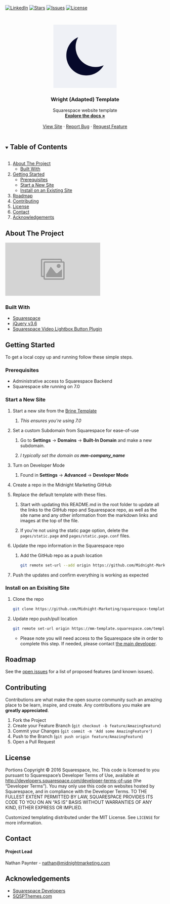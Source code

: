 [![LinkedIn][linkedin-shield]][linkedin-url]
[![Stars][stars-shield]][stars-url]
[![Issues][issues-shield]][issues-url]
[![License][license-shield]][license-url]

[Contributors currently not supported]: # ([![Contributors][contributors-shield]][contributors-url])


<!-- MARKDOWN LINKS & IMAGES -->
<!-- https://www.markdownguide.org/basic-syntax/#reference-style-links -->
<!-- To replace these top four links, do a find and replace on the current text -->
[main-dev-email]: mailto:nathan@midnightmarketing.com
[site-url]: https://midnightmarketing.com
[repo-url]: https://github.com/Midnight-Marketing/squarespace-template.git
[site-repo-url]: https://mm-template.squarespace.com/template.git

[contributors-shield]: https://img.shields.io/badge/Contributors-2-orange?style=for-the-badge
[contributors-url]: https://github.com/Midnight-Marketing/squarespace-template/-/community_contributors
[stars-shield]: https://img.shields.io/badge/Stars-0-blue?style=for-the-badge
[stars-url]: https://github.com/Midnight-Marketing/squarespace-template/-/starrers
[issues-shield]: https://img.shields.io/badge/Issues-0-green?style=for-the-badge
[issues-url]: https://github.com/Midnight-Marketing/squarespace-template/-/issues
[license-shield]: https://img.shields.io/badge/License-Other-green?style=for-the-badge
[license-url]: https://github.com/Midnight-Marketing/squarespace-template/-/blob/master/LICENSE.txt
[linkedin-shield]: https://img.shields.io/badge/-LinkedIn-black.svg?style=for-the-badge&logo=linkedin&colorB=555
[linkedin-url]: https://www.linkedin.com/company/Midnight-Marketing-llc/
[screenshot]: assets/images/screenshot.png


<!-- PROJECT LOGO -->
<br />
<p align="center">
  <a href="https://midnightmarketing.com">
    <img src="assets/images/logo.png" alt="Logo" width="200" height="auto">
  </a>

  <h3 align="center">Wright (Adapted) Template</h3>

  <p align="center">
    Squarespace website template
    <br />
    <a href="https://github.com/Midnight-Marketing/squarespace-template"><strong>Explore the docs »</strong></a>
    <br />
    <br />
    <a href="https://midnightmarketing.com">View Site</a>
    ·
    <a href="https://github.com/Midnight-Marketing/squarespace-template/issues">Report Bug</a>
    ·
    <a href="https://github.com/Midnight-Marketing/squarespace-template/issues">Request Feature</a>
  </p>
</p>



<!-- TABLE OF CONTENTS -->
<details open="open">
  <summary><h2 style="display: inline-block">Table of Contents</h2></summary>
  <ol>
    <li>
      <a href="#about-the-project">About The Project</a>
      <ul>
        <li><a href="#built-with">Built With</a></li>
      </ul>
    </li>
    <li>
      <a href="#getting-started">Getting Started</a>
      <ul>
        <li><a href="#prerequisites">Prerequisites</a></li>
        <li><a href="#start-a-new-site">Start a New Site</a></li>
        <li><a href="#install-on-an-exisiting-site">Install on an Existing Site</a></li>
      </ul>
    </li>
    <li><a href="#roadmap">Roadmap</a></li>
    <li><a href="#contributing">Contributing</a></li>
    <li><a href="#license">License</a></li>
    <li><a href="#contact">Contact</a></li>
    <li><a href="#acknowledgements">Acknowledgements</a></li>
  </ol>
</details>



<!-- ABOUT THE PROJECT -->
## About The Project  

![Wright (Adapated) Template][screenshot]  

  
### Built With  

* [Squarespace](https://squarespace.com)
* [jQuery v3.6](https://jquery.com/download/)
* [Squarespace Video Lightbox Button Plugin](https://www.sqspthemes.com/plugins/squarespace-video-lightbox-button)



<!-- GETTING STARTED -->
## Getting Started

To get a local copy up and running follow these simple steps.

### Prerequisites

* Administrative access to Squarespace Backend
* Squarespace site running on 7.0

<!-- Start a New Site -->
### Start a New Site

1. Start a new site from the [Brine Template](https://brine-demo.squarespace.com/)
   
   1. *This ensures you're using 7.0*

2. Set a custom Subdomain from Squarespace for ease-of-use

   1. Go to **Settings** -> **Domains** -> **Built-In Domain** and make a new subdomain.
   
   2. *I typically set the domain as **mm-company_name***  

3. Turn on Developer Mode

   1. Found in **Settings** -> **Advanced** -> **Developer Mode**

4. Create a repo in the Midnight Marketing GitHub

5. Replace the default template with these files.

   1. Start with updating this README.md in the root folder to update all the links to the  GitHub repo and Squarespace repo, as well as the site name and any other information from  the markdown links and images at the top of the file.

   2. If you're not using the static page option, delete the ``pages/static.page`` and ``pages/static.page.conf`` files.

6. Update the repo information in the Squarespace repo

   1. Add the GitHub repo as a push location  
      ```sh
      git remote set-url --add origin https://github.com/Midnight-Marketing/squarespace-template.git
      ```

7. Push the updates and confirm everything is working as expected
   

<!-- Install on an Existing Site -->
### Install on an Exisiting Site

1. Clone the repo
   ```sh
   git clone https://github.com/Midnight-Marketing/squarespace-template.git
   ```

2. Update repo push/pull location
   ```sh
   git remote set-url origin https://mm-template.squarespace.com/template.git && git remote set-url --add origin https://github.com/Midnight-Marketing/squarespace-template.git
   ```
   * Please note you will need access to the Squarespace site in order to complete this step. If needed, please contact <a href="mailto:nathan@midnightmarketing.com" target="_blank">the main developer</a>.



<!-- ROADMAP -->
## Roadmap

See the [open issues](https://github.com/Midnight-Marketing/squarespace-template/issues) for a list of proposed features (and known issues).



<!-- CONTRIBUTING -->
## Contributing

Contributions are what make the open source community such an amazing place to be learn, inspire, and create. Any contributions you make are **greatly appreciated**.

1. Fork the Project
2. Create your Feature Branch (`git checkout -b feature/AmazingFeature`)
3. Commit your Changes (`git commit -m 'Add some AmazingFeature'`)
4. Push to the Branch (`git push origin feature/AmazingFeature`)
5. Open a Pull Request



<!-- LICENSE -->
## License

Portions Copyright © 2016 Squarespace, Inc. This code is licensed to you pursuant to Squarespace’s Developer Terms of Use, available at http://developers.squarespace.com/developer-terms-of-use (the “Developer Terms”). You may only use this code on websites hosted by Squarespace, and in compliance with the Developer Terms. TO THE FULLEST EXTENT PERMITTED BY LAW, SQUARESPACE PROVIDES ITS CODE TO YOU ON AN “AS IS” BASIS WITHOUT WARRANTIES OF ANY KIND, EITHER EXPRESS OR IMPLIED.  

Customized templating distributed under the MIT License. See `LICENSE` for more information.

<!-- CONTACT -->
## Contact

#### Project Lead
Nathan Paynter - nathan@midnightmarketing.com



<!-- ACKNOWLEDGEMENTS -->
## Acknowledgements

* [Squarespace Developers](https://developers.squarespace.com/quick-start)
* [SQSPThemes.com](https://www.sqspthemes.com)

